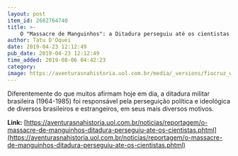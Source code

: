 ```yaml
---
layout: post
item_id: 2682764740
title: >-
    O "Massacre de Manguinhos": a Ditadura perseguiu até os cientistas
author: Tatu D'Oquei
date: 2019-04-23 12:12:49
pub_date: 2019-04-23 12:12:49
time_added: 2019-08-06 04:42:23
category: 
image: https://aventurasnahistoria.uol.com.br/media/_versions/fiocruz_widelg.jpg
---
```


Diferentemente do que muitos afirmam hoje em dia, a ditadura militar brasileira (1964-1985) foi responsável pela perseguição política e ideológica de diversos brasileiros e estrangeiros, em seus mais diversos motivos.

**Link:** [https://aventurasnahistoria.uol.com.br/noticias/reportagem/o-massacre-de-manguinhos-ditadura-perseguiu-ate-os-cientistas.phtml](https://aventurasnahistoria.uol.com.br/noticias/reportagem/o-massacre-de-manguinhos-ditadura-perseguiu-ate-os-cientistas.phtml)

